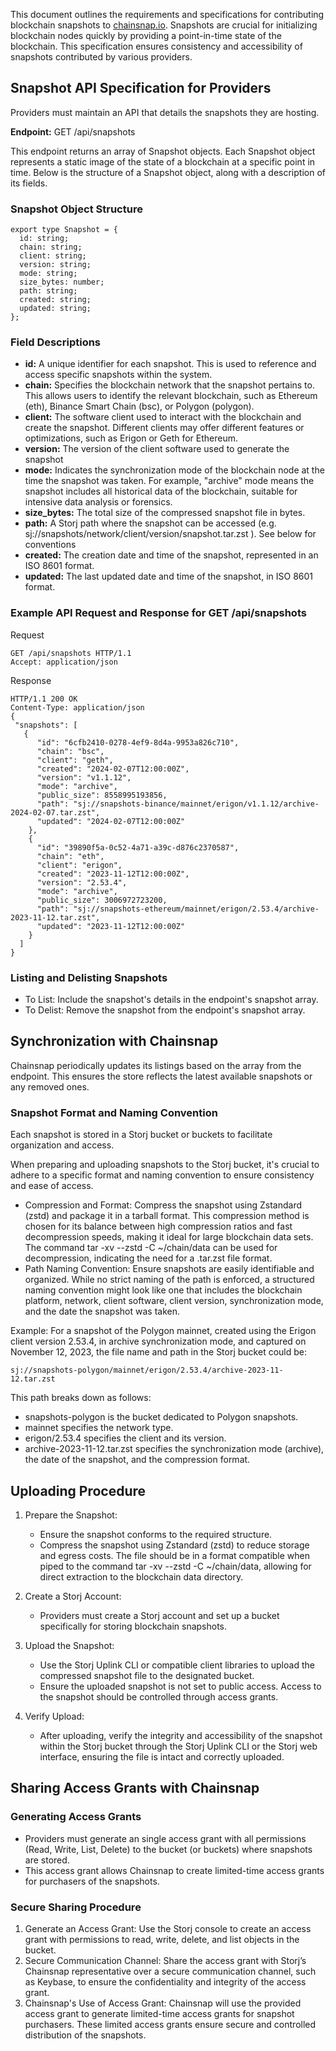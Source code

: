This document outlines the requirements and specifications for contributing blockchain snapshots to [chainsnap.io](https://chainsnap.io). Snapshots are crucial for initializing blockchain nodes quickly by providing a point-in-time state of the blockchain. This specification ensures consistency and accessibility of snapshots contributed by various providers.

## Snapshot API Specification for Providers

Providers must maintain an API that details the snapshots they are hosting.

**Endpoint:** GET /api/snapshots

This endpoint returns an array of Snapshot objects. Each Snapshot object represents a static image of the state of a blockchain at a specific point in time. Below is the structure of a Snapshot object, along with a description of its fields.

### Snapshot Object Structure

```
export type Snapshot = {
  id: string; 
  chain: string; 
  client: string;
  version: string;
  mode: string;
  size_bytes: number; 
  path: string;
  created: string;
  updated: string; 
};
```

### Field Descriptions

* **id:** A unique identifier for each snapshot. This is used to reference and access specific snapshots within the system.
* **chain:** Specifies the blockchain network that the snapshot pertains to. This allows users to identify the relevant blockchain, such as Ethereum (eth), Binance Smart Chain (bsc), or Polygon (polygon).
* **client:** The software client used to interact with the blockchain and create the snapshot. Different clients may offer different features or optimizations, such as Erigon or Geth for Ethereum.
* **version:** The version of the client software used to generate the snapshot
* **mode:** Indicates the synchronization mode of the blockchain node at the time the snapshot was taken. For example, "archive" mode means the snapshot includes all historical data of the blockchain, suitable for intensive data analysis or forensics.
* **size_bytes:** The total size of the compressed snapshot file in bytes. 
* **path:** A Storj path where the snapshot can be accessed (e.g. sj://snapshots/network/client/version/snapshot.tar.zst ). See below for conventions
* **created:** The creation date and time of the snapshot, represented in an ISO 8601 format. 
* **updated:** The last updated date and time of the snapshot, in ISO 8601 format.

### Example API Request and Response for GET /api/snapshots

Request

```
GET /api/snapshots HTTP/1.1
Accept: application/json
```

Response

```
HTTP/1.1 200 OK
Content-Type: application/json
{
 "snapshots": [
   {
      "id": "6cfb2410-0278-4ef9-8d4a-9953a826c710",
      "chain": "bsc",
      "client": "geth",
      "created": "2024-02-07T12:00:00Z",
      "version": "v1.1.12",
      "mode": "archive",
      "public_size": 8558995193856,
      "path": "sj://snapshots-binance/mainnet/erigon/v1.1.12/archive-2024-02-07.tar.zst",
      "updated": "2024-02-07T12:00:00Z"
    },
    {
      "id": "39890f5a-0c52-4a71-a39c-d876c2370587",
      "chain": "eth",
      "client": "erigon",
      "created": "2023-11-12T12:00:00Z",
      "version": "2.53.4",
      "mode": "archive",
      "public_size": 3006972723200,
      "path": "sj://snapshots-ethereum/mainnet/erigon/2.53.4/archive-2023-11-12.tar.zst",
      "updated": "2023-11-12T12:00:00Z"
    }
  ]
}
```

### Listing and Delisting Snapshots

* To List: Include the snapshot's details in the endpoint's snapshot array.
* To Delist: Remove the snapshot from the endpoint's snapshot array.

## Synchronization with Chainsnap

Chainsnap periodically updates its listings based on the array from the endpoint. This ensures the store reflects the latest available snapshots or any removed ones.

### Snapshot Format and Naming Convention

Each snapshot is stored in a Storj bucket or buckets to facilitate organization and access.

When preparing and uploading snapshots to the Storj bucket, it's crucial to adhere to a specific format and naming convention to ensure consistency and ease of access.

* Compression and Format: Compress the snapshot using Zstandard (zstd) and package it in a tarball format. This compression method is chosen for its balance between high compression ratios and fast decompression speeds, making it ideal for large blockchain data sets. The command tar -xv --zstd -C ~/chain/data can be used for decompression, indicating the need for a .tar.zst file format.
* Path Naming Convention: Ensure snapshots are easily identifiable and organized. While no strict naming of the path is enforced, a structured naming convention might look like one that includes the blockchain platform, network, client software, client version, synchronization mode, and the date the snapshot was taken.
    
Example: For a snapshot of the Polygon mainnet, created using the Erigon client version 2.53.4, in archive synchronization mode, and captured on November 12, 2023, the file name and path in the Storj bucket could be:

`sj://snapshots-polygon/mainnet/erigon/2.53.4/archive-2023-11-12.tar.zst`

This path breaks down as follows:

* snapshots-polygon is the bucket dedicated to Polygon snapshots.
* mainnet specifies the network type.
* erigon/2.53.4 specifies the client and its version.
* archive-2023-11-12.tar.zst specifies the synchronization mode (archive), the date of the snapshot, and the compression format.

## Uploading Procedure

1. Prepare the Snapshot:

    * Ensure the snapshot conforms to the required structure.
    * Compress the snapshot using Zstandard (zstd) to reduce storage and egress costs. The file should be in a format compatible when piped to the command tar -xv --zstd -C ~/chain/data, allowing for direct extraction to the blockchain data directory.

1. Create a Storj Account:

    * Providers must create a Storj account and set up a bucket specifically for storing blockchain snapshots.

1. Upload the Snapshot:

    * Use the Storj Uplink CLI or compatible client libraries to upload the compressed snapshot file to the designated bucket.
    * Ensure the uploaded snapshot is not set to public access. Access to the snapshot should be controlled through access grants.

1. Verify Upload:

    * After uploading, verify the integrity and accessibility of the snapshot within the Storj bucket through the Storj Uplink CLI or the Storj web interface, ensuring the file is intact and correctly uploaded.

## Sharing Access Grants with Chainsnap

### Generating Access Grants

* Providers must generate an single access grant with all permissions (Read, Write, List, Delete) to the bucket (or buckets) where snapshots are stored.
* This access grant allows Chainsnap to create limited-time access grants for purchasers of the snapshots.

### Secure Sharing Procedure

1. Generate an Access Grant: Use the Storj console to create an access grant with permissions to read, write, delete, and list objects in the bucket.
2. Secure Communication Channel: Share the access grant with Storj’s Chainsnap representative over a secure communication channel, such as Keybase, to ensure the confidentiality and integrity of the access grant.
3. Chainsnap's Use of Access Grant: Chainsnap will use the provided access grant to generate limited-time access grants for snapshot purchasers. These limited access grants ensure secure and controlled distribution of the snapshots.

